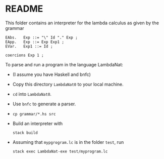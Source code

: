 # README

This folder contains an interpreter for the lambda calculus as given by the grammar

    EAbs.   Exp ::= "\" Id "." Exp ;  
    EApp.   Exp ::= Exp Exp1 ; 
    EVar.   Exp1 ::= Id ;

    coercions Exp 1 ;
    
To parse and run a program in the language LambdaNat:

- (I assume you have Haskell and bnfc)

- Copy this directory `LambdaNat0` to your local machine.

- `cd` into `LambdaNat0`.

- Use `bnfc` to generate a parser.

- `cp grammar/*.hs src`

- Build an interpreter with 
    ```
    stack build 
    ````

- Assuming that `mypgrogram.lc` is in the folder `test`, run 
    ```
    stack exec LambdaNat-exe test/myprogram.lc
    ```
